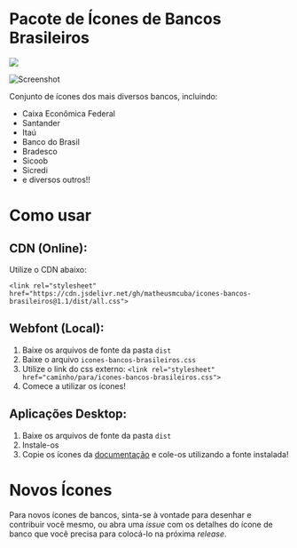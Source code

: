 # Pacote de Ícones de Bancos Brasileiros

[![](https://data.jsdelivr.com/v1/package/gh/matheusmcuba/icones-bancos-brasileiros/badge)](https://www.jsdelivr.com/package/gh/matheusmcuba/icones-bancos-brasileiros)

![Screenshot](https://i.imgur.com/cBVzDi0.png)

Conjunto de ícones dos mais diversos bancos, incluindo:
- Caixa Econômica Federal
- Santander
- Itaú
- Banco do Brasil
- Bradesco
- Sicoob
- Sicredi
- e diversos outros!!

# Como usar

## CDN (Online):
  Utilize o CDN abaixo:
  
`<link rel="stylesheet" href="https://cdn.jsdelivr.net/gh/matheusmcuba/icones-bancos-brasileiros@1.1/dist/all.css">`

## Webfont (Local):
  1. Baixe os arquivos de fonte da pasta `dist`
  2. Baixe o arquivo `icones-bancos-brasileiros.css`
  3. Utilize o link do css externo: `<link rel="stylesheet" href="caminho/para/icones-bancos-brasileiros.css">`
  4. Comece a utilizar os ícones!   

## Aplicações Desktop:
  1. Baixe os arquivos de fonte da pasta `dist`
  2. Instale-os
  3. Copie os ícones da [documentação](https://matheusmcuba.github.io/icones-bancos-brasileiros/) e cole-os utilizando a fonte instalada!
  
 # Novos Ícones
  Para novos ícones de bancos, sinta-se à vontade para desenhar e contribuir você mesmo, ou abra uma _issue_ com os detalhes do ícone de banco que você precisa para colocá-lo na próxima _release_.
